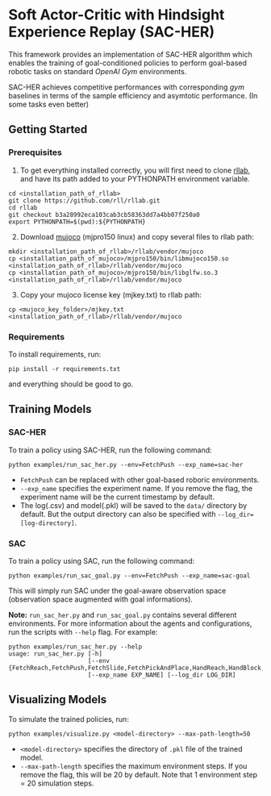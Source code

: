 # Soft Actor-Critic with Hindsight Experience Replay (SAC-HER)
This framework provides an implementation of SAC-HER algorithm which enables the training of goal-conditioned policies to perform goal-based robotic tasks on standard *OpenAI Gym* environments.

SAC-HER achieves competitive performances with corresponding *gym* baselines in terms of the sample efficiency and asymtotic performance.
(In some tasks even better)

## Getting Started

### Prerequisites

1. To get everything installed correctly, you will first need to clone [rllab](https://github.com/rll/rllab), and have its path added to your PYTHONPATH environment variable.

```
cd <installation_path_of_rllab>
git clone https://github.com/rll/rllab.git
cd rllab
git checkout b3a28992eca103cab3cb58363dd7a4bb07f250a0
export PYTHONPATH=$(pwd):${PYTHONPATH}
```

2. Download [mujoco](https://www.roboti.us/index.html) (mjpro150 linux) and copy several files to rllab path: 

```
mkdir <installation_path_of_rllab>/rllab/vendor/mujoco
cp <installation_path_of_mujoco>/mjpro150/bin/libmujoco150.so <installation_path_of_rllab>/rllab/vendor/mujoco
cp <installation_path_of_mujoco>/mjpro150/bin/libglfw.so.3 <installation_path_of_rllab>/rllab/vendor/mujoco
```

3. Copy your mujoco license key (mjkey.txt) to rllab path:

```
cp <mujoco_key_folder>/mjkey.txt <installation_path_of_rllab>/rllab/vendor/mujoco
```

### Requirements

To install requirements, run:

```
pip install -r requirements.txt
```

and everything should be good to go.

## Training Models

### SAC-HER

To train a policy using SAC-HER, run the following command:

```
python examples/run_sac_her.py --env=FetchPush --exp_name=sac-her
```

- `FetchPush` can be replaced with other goal-based roboric environments.
- `--exp_name` specifies the experiment name. If you remove the flag, the experiment name will be the current timestamp by default.
- The log(.csv) and model(.pkl) will be saved to the `data/` directory by default. But the output directory can also be specified with `--log_dir=[log-directory]`.

### SAC

To train a policy using SAC, run the following command:

```
python examples/run_sac_goal.py --env=FetchPush --exp_name=sac-goal
```

This will simply run SAC under the goal-aware observation space (observation space augmented with goal informations).

**Note:**
`run_sac_her.py` and `run_sac_goal.py` contains several different environments.
For more information about the agents and configurations, run the scripts with `--help` flag. For example:

```
python examples/run_sac_her.py --help
usage: run_sac_her.py [-h]
                      [--env {FetchReach,FetchPush,FetchSlide,FetchPickAndPlace,HandReach,HandBlock,HandEgg,HandPen}]
                      [--exp_name EXP_NAME] [--log_dir LOG_DIR]
```

## Visualizing Models

To simulate the trained policies, run:

```
python examples/visualize.py <model-directory> --max-path-length=50
```

- `<model-directory>` specifies the directory of `.pkl` file of the trained model.
- `--max-path-length` specifies the maximum environment steps. If you remove the flag, this will be 20 by default. Note that 1 environment step = 20 simulation steps.
